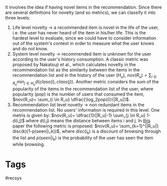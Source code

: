 It involves the idea if having novel items in the recommendation. Since there are several definitions for novelty (and so metrics), we can classify it into three levels:
1. Life level novelty -> a recommended item is novel in the life of the user, i.e. the user has never heard of the item in his/her life. This is the hardest level to evaluate, since we could have to consider information out of the system's context in order to measure what the user knows and do not know.
2. System level novelty -> recommended item is unknown for the user according to the user's history consumption. A classic metric was proposed by Nakatsuji et al., which calculates novelty in the recommendation list as the similarity between the items in the recommendation list and in the history of the user ($H_u$), $nov(R_u)= \sum_{i \in R_u} min_{j \in H_u} d(class(i), class(j))$. Another metric considers the sum of the popularity of the items in the recommendation list of the user, where popularity (*pop*) is the number of users that consumed the item, $nov(R_u)= \sum_{i \in R_u} \dfrac{\log_2pop(i)}{|R_u|}$.
3. Recommendation list level novelty -> non redundant items in the recommendation list. No users' information is required in this level. One metris is given by: $nov(R_u)= \dfrac{1}{|R_u|-1} \sum_{j \in R_u} 1-d(i,j)$ where d(i,j) means the distance between items i and j. In [this](https://dl.acm.org/doi/pdf/10.1145/2043932.2043955?casa_token=DOY1g0lsqp0AAAAA:dHLeA2RB8SxzBL_Nt34YfP6jW10spU_pd9vosmuqLQ_6XRVb2SA4IXCBQ3Bw_6mR6xMEnsv-Qw) paper the following metric is proposed: $nov(R_u)= \sum_{k=1}^{|R_u|} disc(k)(1-p(seen|i_k))$, where $disc(i_k)$ is a discount of browsing through the list and $p(seen|i_k)$ is the probability of the user has seen the item while browsing.

# Tags
#recsys 
